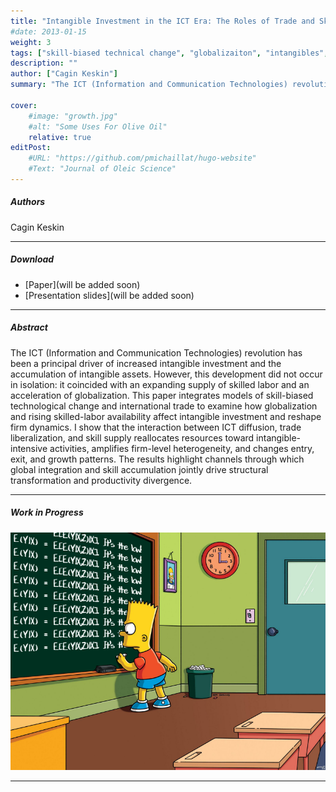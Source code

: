 ```yaml
---
title: "Intangible Investment in the ICT Era: The Roles of Trade and Skilled Labor Supply" 
#date: 2013-01-15
weight: 3
tags: ["skill-biased technical change", "globalizaiton", "intangibles", "firm dynamics", "skilled labor"]
description: "" 
author: ["Cagin Keskin"]
summary: "The ICT (Information and Communication Technologies) revolution has been a principal driver of increased intangible investment and the accumulation of intangible assets. However, this development did not occur in isolation: it coincided with an expanding supply of skilled labor and an acceleration of globalization." 

cover:
    #image: "growth.jpg"
    #alt: "Some Uses For Olive Oil"
    relative: true
editPost:
    #URL: "https://github.com/pmichaillat/hugo-website"
    #Text: "Journal of Oleic Science"
---
```

##### Authors

Cagin Keskin

---
##### Download

+ [Paper](will be added soon)
+ [Presentation slides](will be added soon)


---

##### Abstract

The ICT (Information and Communication Technologies) revolution has been a principal driver of increased intangible investment and the accumulation of intangible assets. However, this development did not occur in isolation: it coincided with an expanding supply of skilled labor and an acceleration of globalization. This paper integrates models of skill-biased technological change and international trade to examine how globalization and rising skilled-labor availability affect intangible investment and reshape firm dynamics. I show that the interaction between ICT diffusion, trade liberalization, and skill supply reallocates resources toward intangible-intensive activities, amplifies firm-level heterogeneity, and changes entry, exit, and growth patterns. The results highlight channels through which global integration and skill accumulation jointly drive structural transformation and productivity divergence.

---
##### Work in Progress

![law](law.jpg)

---